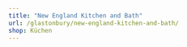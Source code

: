 ```yaml
---
title: "New England Kitchen and Bath"
url: /glastonbury/new-england-kitchen-and-bath/
shop: Küchen
---
```

